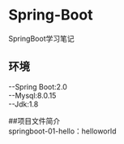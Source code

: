 # Spring-Boot
SpringBoot学习笔记

## 环境
--Spring Boot:2.0  
--Mysql:8.0.15   
--Jdk:1.8   

##项目文件简介   
springboot-01-hello：helloworld  
